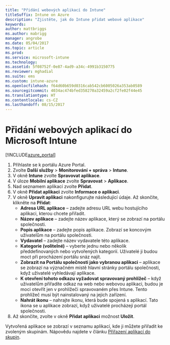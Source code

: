 ```yaml
---
title: "Přidání webových aplikací do Intune"
titleSuffix: Intune on Azure
description: "Zjistěte, jak do Intune přidat webové aplikace"
keywords: 
author: mattbriggs
ms.author: mabrigg
manager: angrobe
ms.date: 05/04/2017
ms.topic: article
ms.prod: 
ms.service: microsoft-intune
ms.technology: 
ms.assetid: 5f08752f-0e87-4ad9-a34c-4991b3150775
ms.reviewer: mghadial
ms.suite: ems
ms.custom: intune-azure
ms.openlocfilehash: f64d60b659d0316cab542cb6005026a353ab0589
ms.sourcegitcommit: 4034ac474bfed358270a32459a2cf2fe02f44e45
ms.translationtype: HT
ms.contentlocale: cs-CZ
ms.lasthandoff: 08/15/2017
---
```

# <a name="how-to-add-web-apps-to-microsoft-intune"></a>Přidání webových aplikací do Microsoft Intune

[!INCLUDE[azure_portal](./includes/azure_portal.md)]

1. Přihlaste se k portálu Azure Portal.
2. Zvolte **Další služby** > **Monitorování + správa** > **Intune**.
3. V okně **Intune** zvolte **Spravovat aplikace**.
4. V úloze **Mobilní aplikace** zvolte **Spravovat** > **Aplikace**.
5. Nad seznamem aplikací zvolte **Přidat**.
6. V okně **Přidat aplikaci** zvolte **Informace o aplikaci**.
7. V okně **Upravit aplikaci** nakonfigurujte následující údaje. Až skončíte, klikněte na **Přidat**:
    - **Adresa URL aplikace** – zadejte adresu URL webu hostujícího aplikaci, kterou chcete přiřadit.
    - **Název aplikace** – zadejte název aplikace, který se zobrazí na portálu společnosti.
    - **Popis aplikace** – zadejte popis aplikace. Zobrazí se koncovým uživatelům na portálu společnosti.
    - **Vydavatel** – zadejte název vydavatele této aplikace.
    - **Kategorie (volitelné)** – vyberte jednu nebo několik předdefinovaných nebo vytvořených kategorií. Uživatelé ji budou moct při procházení portálu snáz najít.
    - **Zobrazit na Portálu společnosti jako vybranou aplikaci** – aplikace se zobrazí na význačném místě hlavní stránky portálu společnosti, když uživatelé vyhledávají aplikace.
    - **K otevření tohoto odkazu vyžadovat spravovaný prohlížeč** – když uživatelům přiřadíte odkaz na web nebo webovou aplikaci, budou je moci otevřít jen v prohlížeči spravovaném přes Intune. Tento prohlížeč musí být nainstalovaný na jejich zařízení.
    - **Nahrát ikonu** – nahrajte ikonu, která bude spojená s aplikací. Tato ikona se u aplikace zobrazí, když uživatelé procházejí portál společnosti.
8. Až skončíte, zvolte v okně **Přidat aplikaci** možnost **Uložit**.

Vytvořená aplikace se zobrazí v seznamu aplikací, kde ji můžete přiřadit ke zvoleným skupinám. Nápovědu najdete v článku [Přiřazení aplikací do skupin](apps-deploy.md).
